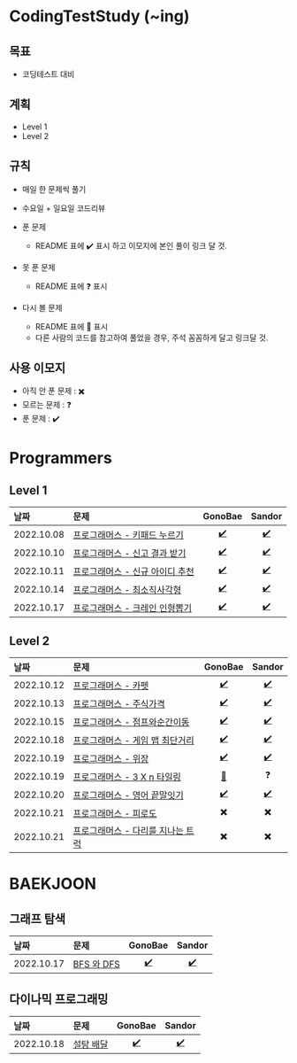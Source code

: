 # CodingTestStudy (~ing)

## 목표

- 코딩테스트 대비


## 계획
- Level 1
- Level 2


## 규칙

- 매일 한 문제씩 풀기
- 수요일 + 일요일 코드리뷰
- 푼 문제
  - README 표에 :heavy_check_mark: 표시 하고 이모지에 본인 풀이 링크 달 것.

- 못 푼 문제
  - README 표에 :question: 표시

- 다시 볼 문제
  - README 표에 :pencil: 표시
  - 다른 사람의 코드를 참고하여 풀었을 경우, 주석 꼼꼼하게 달고 링크달 것.


## 사용 이모지

- 아직 안 푼 문제 : :heavy_multiplication_x:
- 모르는 문제 : :question:
- 푼 문제 : :heavy_check_mark:


# Programmers

## Level 1 

| 날짜 | 문제 | GonoBae | Sandor |
| :--------------------------------------- | :--------------------------------------- | :---------------------------: | :--------------------------: |
|2022.10.08| [프로그래머스 - 키패드 누르기](https://school.programmers.co.kr/learn/courses/30/lessons/67256) | [:heavy_check_mark:](https://github.com/GonoBae/CodingTestStudy/blob/main/GonoBae/Programmers_Level_1/2022-10-10-Level1_KeyPad.cpp) | [:heavy_check_mark:](https://github.com/GonoBae/CodingTestStudy/blob/main/Sandor/2022-10-08-Level1_KeyPad.cpp) |
|2022.10.10| [프로그래머스 - 신고 결과 받기](https://school.programmers.co.kr/learn/courses/30/lessons/92334) | [:heavy_check_mark:](https://github.com/GonoBae/CodingTestStudy/blob/main/GonoBae/Programmers_Level_1/2022-10-10-Level1_ReportResult.cpp) | [:heavy_check_mark:](https://github.com/GonoBae/CodingTestStudy/blob/main/Sandor/2022-10-10-Level1_ReportResult.cpp) |
|2022.10.11| [프로그래머스 - 신규 아이디 추천](https://school.programmers.co.kr/learn/courses/30/lessons/72410) | [:heavy_check_mark:](https://github.com/GonoBae/CodingTestStudy/blob/main/GonoBae/Programmers_Level_1/2022-10-11-Level1_NewIDRecommand.cpp) | [:heavy_check_mark:](https://github.com/GonoBae/CodingTestStudy/blob/main/Sandor/2022-10-11-Level1_NewIDRecommend.cpp) |
|2022.10.14| [프로그래머스 - 최소직사각형](https://school.programmers.co.kr/learn/courses/30/lessons/86491?language=cpp) | [:heavy_check_mark:](https://github.com/GonoBae/CodingTestStudy/blob/main/GonoBae/Programmers_Level_1/2022-10-14-Level1_MinimumRectangle.cpp) | [:heavy_check_mark:](https://github.com/GonoBae/CodingTestStudy/blob/main/Sandor/2022-10-14-Level1_MinimumRectangle.cpp) |
|2022.10.17| [프로그래머스 - 크레인 인형뽑기](https://school.programmers.co.kr/learn/courses/30/lessons/64061?language=cpp) | [:heavy_check_mark:](https://github.com/GonoBae/CodingTestStudy/blob/main/GonoBae/Programmers_Level_1/2022-10-17-Level1_CraneGame.cpp) | [:heavy_check_mark:](https://github.com/GonoBae/CodingTestStudy/blob/main/Sandor/2022-10-17-Level1_ClawCraneGame.cpp) |

## Level 2

| 날짜 | 문제 | GonoBae | Sandor |
| :--------------------------------------- | :--------------------------------------- | :---------------------------: | :--------------------------: |
|2022.10.12| [프로그래머스 - 카펫](https://school.programmers.co.kr/learn/courses/30/lessons/42842) | [:heavy_check_mark:](https://github.com/GonoBae/CodingTestStudy/blob/main/GonoBae/Programmers_Level_2/2022-10-12-Level2_Carpet.cpp) | [:heavy_check_mark:](https://github.com/GonoBae/CodingTestStudy/blob/main/Sandor/2022-10-12-Level2_Carpet.cpp) |
|2022.10.13| [프로그래머스 - 주식가격](https://school.programmers.co.kr/learn/courses/30/lessons/42584) | [:heavy_check_mark:](https://github.com/GonoBae/CodingTestStudy/blob/main/GonoBae/Programmers_Level_2/2022-10-13-Level2_StockPrice.cpp) | [:heavy_check_mark:](https://github.com/GonoBae/CodingTestStudy/blob/main/Sandor/2022-10-13-Level2_StockPrice.cpp) |
|2022.10.15| [프로그래머스 - 점프와순간이동](https://school.programmers.co.kr/learn/courses/30/lessons/12980) | [:heavy_check_mark:](https://github.com/GonoBae/CodingTestStudy/blob/main/GonoBae/Programmers_Level_2/2022-10-15-Level2_JumpAndTeleportation.cpp) | [:heavy_check_mark:](https://github.com/GonoBae/CodingTestStudy/blob/main/Sandor/2022-10-15-Level2_JumpAndTeleportation.cpp) |
|2022.10.18| [프로그래머스 - 게임 맵 최단거리](https://school.programmers.co.kr/learn/courses/30/lessons/1844) | [:heavy_check_mark:](https://github.com/GonoBae/CodingTestStudy/blob/main/GonoBae/Programmers_Level_2/2022-10-18-Level2_ShortestDist.cpp) | [:heavy_check_mark:](https://github.com/GonoBae/CodingTestStudy/blob/main/Sandor/2022-10-18-Level2_ShortestDist.cpp) |
|2022.10.19| [프로그래머스 - 위장](https://school.programmers.co.kr/learn/courses/30/lessons/42578) | [:heavy_check_mark:](https://github.com/GonoBae/CodingTestStudy/blob/main/GonoBae/Programmers_Level_2/2022-10-19-Level2_Camouflage.cpp) | [:heavy_check_mark:](https://github.com/GonoBae/CodingTestStudy/blob/main/Sandor/2022-10-19-Level2_Camouflage.cpp) |
|2022.10.19| [프로그래머스 - 3 X n 타일링](https://school.programmers.co.kr/learn/courses/30/lessons/12902) | [:pencil:](https://github.com/GonoBae/CodingTestStudy/blob/main/GonoBae/Programmers_Level_2/2022-10-19-Level2_3XnTiling.cpp) | :question: |
|2022.10.20| [프로그래머스 - 영어 끝말잇기](https://school.programmers.co.kr/learn/courses/30/lessons/12981) | [:heavy_check_mark:](https://github.com/GonoBae/CodingTestStudy/blob/main/GonoBae/Programmers_Level_2/2022-10-20-Level2_EnglishWordRelay.cpp) | [:heavy_check_mark:](https://github.com/GonoBae/CodingTestStudy/blob/main/Sandor/2022-10-20-Level2_EnglishWordRelay.cpp)  |
|2022.10.21| [프로그래머스 - 피로도](https://school.programmers.co.kr/learn/courses/30/lessons/87946) | :heavy_multiplication_x: | :heavy_multiplication_x:  |
|2022.10.21| [프로그래머스 - 다리를 지나는 트럭](https://school.programmers.co.kr/learn/courses/30/lessons/42583) | :heavy_multiplication_x: | :heavy_multiplication_x:  |


# BAEKJOON

## 그래프 탐색

| 날짜 | 문제 | GonoBae | Sandor |
| :--------------------------------------- | :--------------------------------------- | :---------------------------: | :--------------------------: |
|2022.10.17| [BFS 와 DFS](https://www.acmicpc.net/problem/1260) | [:heavy_check_mark:](https://github.com/GonoBae/CodingTestStudy/blob/main/GonoBae/GraphSearch/BFS_DFS.cpp) | [:heavy_check_mark:](https://github.com/GonoBae/CodingTestStudy/blob/main/Sandor/2022-10-17-1260_DFSAndBFS.cpp) |

## 다이나믹 프로그래밍
| 날짜 | 문제 | GonoBae | Sandor |
| :--------------------------------------- | :--------------------------------------- | :---------------------------: | :--------------------------: |
|2022.10.18| [설탕 배달](https://www.acmicpc.net/problem/2839) | [:heavy_check_mark:](https://github.com/GonoBae/CodingTestStudy/blob/main/GonoBae/DynamicProgramming/2022-10-18-2839_SugarDelivery.cpp) | [:heavy_check_mark:](https://github.com/GonoBae/CodingTestStudy/blob/main/Sandor/2022-10-18-2839_SugarDelivery.cpp) |